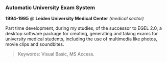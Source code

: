 ### Automatic University Exam System

__1994-1995__ @ __Leiden University Medical Center__ _(medical sector)_

Part time development, during my studies, of the successor to EGEL 2.0, a desktop software package for creating, generating and taking exams for university medical students, including the use of multimedia like photos, movie clips and soundbites.

> Keywords: Visual Basic, MS Access.

